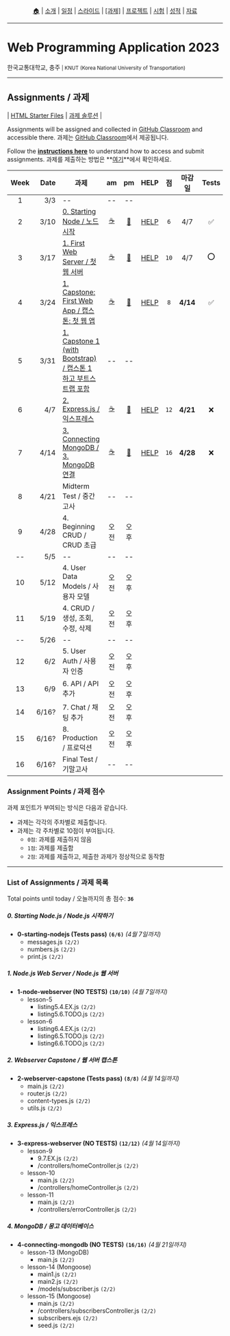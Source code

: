 <p id="menu" align="center">
  <a href="https://ut-nodejs.github.io" title="Home">🏠</a> |
  <a href="about.html" title="About">소개</a> |
  <a href="/schedule.html" title="Schedule">일정</a> |
  <a href="/slides.html" title="Slides">스라이드</a> |
  <a href="/assignments.html" title="Assignments"><u>[과제]</u></a> |
  <a href="/project.html" title="Project">프로젝트</a> |
  <a href="/tests.html" title="Tests">시험</a> |
  <a href="/grading.html" title="Grading">성적</a> |
  <a href="/resources.html" title="Resources">자료</a>
  <!-- <a href="https://pollev.com/aarons007" title="PollEverywhere">설문↗️</a> -->
</p>

---

# Web Programming Application 2023

<p>한국교통대학교, 충주<small> | KNUT (Korea National University of Transportation)</small></p>

---

## Assignments / 과제

| [HTML Starter Files](https://github.com/ut-nodejs/html-starter-files) | [과제 솔루션](https://github.com/ut-nodejs/assignment-solutions) |

Assignments will be assigned and collected in [GitHub Classroom](https://github.com/ut-nodejs) and accessible there. 과제는 [GitHub Classroom](https://github.com/ut-nodejs)에서 제공됩니다.

Follow the **[instructions here](/instructions.html)** to understand how to access and submit assignments. 과제를 제출하는 방법은 **[여기](/instructions.html)**에서 확인하세요.

<!-- | GitHub Classroom (과제) | [오전](https://classroom.github.com/classrooms/126310482-2023sp-259122-1-am) | [오후](https://classroom.github.com/classrooms/126310482-2023sp-259122-2-pm) -->

| Week |  Date | 과제                                                                                                                |                      am                       |                      pm                       | HELP                                                    |  점  |  마감일  | Tests |
| :--: | ----: | ------------------------------------------------------------------------------------------------------------------- | :-------------------------------------------: | :-------------------------------------------: | ------------------------------------------------------- | :--: | :------: | :---: |
|  1   |   3/3 | --                                                                                                                  |                      --                       |                      --                       |                                                         |      |          |       |
|  2   |  3/10 | [0. Starting Node / 노드 시작](https://github.com/ut-nodejs/0-starting-nodejs)                                      | [☕](https://classroom.github.com/a/ufXcgZ68) | [🍔](https://classroom.github.com/a/YeQuxwK6) | [HELP](https://github.com/orgs/ut-nodejs/discussions/1) | `6`  |   4/7    |  ✅   |
|  3   |  3/17 | [1. First Web Server / 첫 웹 서버](https://github.com/ut-nodejs/1-node-webserver-start)                             | [☕](https://classroom.github.com/a/poWHzDMH) | [🍔](https://classroom.github.com/a/Fyol0_-I) | [HELP](https://github.com/orgs/ut-nodejs/discussions/2) | `10` |   4/7    |  ⭕   |
|  4   |  3/24 | [1. Capstone: First Web App / 캡스톤: 첫 웹 앱](https://github.com/ut-nodejs/2-webserver-capstone)                  | [☕](https://classroom.github.com/a/TJpdR0C3) | [🍔](https://classroom.github.com/a/F4nLnLQw) | [HELP](https://github.com/orgs/ut-nodejs/discussions/3) | `8`  | **4/14** |  ✅   |
|  5   |  3/31 | [1. Capstone 1 (with Bootstrap) / 캡스톤 1 하고 부트스트랩 포함](https://github.com/ut-nodejs/3-bootstrap-practice) |                      --                       |                      --                       |                                                         |      |          |       |
|  6   |   4/7 | [2. Express.js / 익스프레스](https://github.com/ut-nodejs/3-express-webserver)                                      | [☕](https://classroom.github.com/a/rmcCIOLs) | [🍔](https://classroom.github.com/a/PS97F3y2) | [HELP](https://github.com/orgs/ut-nodejs/discussions/4) | `12` | **4/21** |  ❌   |
|  7   |  4/14 | [3. Connecting MongoDB / 3. MongoDB 연결](https://github.com/ut-nodejs/4-connecting-mongodb)                        | [☕](https://classroom.github.com/a/WlIOQuYe) | [🍔](https://classroom.github.com/a/HW6fxILP) | [HELP](https://github.com/orgs/ut-nodejs/discussions/5) | `16` | **4/28** |  ❌   |
|  8   |  4/21 | Midterm Test / 중간고사                                                                                             |                      --                       |                      --                       |
|  9   |  4/28 | 4. Beginning CRUD / CRUD 초급                                                                                       |                     오전                      |                     오후                      |
|  --  |   5/5 | --                                                                                                                  |                      --                       |                      --                       |
|  10  |  5/12 | 4. User Data Models / 사용자 모델                                                                                   |                     오전                      |                     오후                      |
|  11  |  5/19 | 4. CRUD / 생성, 조회, 수정, 삭제                                                                                    |                     오전                      |                     오후                      |
|  --  |  5/26 | --                                                                                                                  |                      --                       |                      --                       |
|  12  |   6/2 | 5. User Auth / 사용자 인증                                                                                          |                     오전                      |                     오후                      |
|  13  |   6/9 | 6. API / API 추가                                                                                                   |                     오전                      |                     오후                      |
|  14  | 6/16? | 7. Chat / 채팅 추가                                                                                                 |                     오전                      |                     오후                      |
|  15  | 6/16? | 8. Production / 프로덕션                                                                                            |                     오전                      |                     오후                      |
|  16  | 6/16? | Final Test / 기말고사                                                                                               |                      --                       |                      --                       |

### Assignment Points / 과제 점수

과제 포인트가 부여되는 방식은 다음과 같습니다.

- 과제는 각각의 주차별로 제출합니다.
- 과제는 각 주차별로 10점이 부여됩니다.
  - `0점`: 과제를 제출하지 않음
  - `1점`: 과제를 제출함
  - `2점`: 과제를 제출하고, 제출한 과제가 정상적으로 동작함

---

### List of Assignments / 과제 목록

Total points until today / 오늘까지의 총 점수: **`36`**

##### 0. Starting Node.js / Node.js 시작하기

- **0-starting-nodejs (Tests pass) `(6/6)`** _(4월 7일까지)_
  - messages.js `(2/2)`
  - numbers.js `(2/2)`
  - print.js `(2/2)`

##### 1. Node.js Web Server / Node.js 웹 서버

- **1-node-webserver (NO TESTS) `(10/10)`** _(4월 7일까지)_
  - lesson-5
    - listing5.4.EX.js `(2/2)`
    - listing5.6.TODO.js `(2/2)`
  - lesson-6
    - listing6.4.EX.js `(2/2)`
    - listing6.5.TODO.js `(2/2)`
    - listing6.6.TODO.js `(2/2)`

##### 2. Webserver Capstone / 웹 서버 캡스톤

- **2-webserver-capstone (Tests pass) `(8/8)`** _(4월 14일까지)_
  - main.js `(2/2)`
  - router.js `(2/2)`
  - content-types.js `(2/2)`
  - utils.js `(2/2)`

##### 3. Express.js / 익스프레스

- **3-express-webserver (NO TESTS) `(12/12)`** _(4월 14일까지)_
  - lesson-9
    - 9.7.EX.js `(2/2)`
    - /controllers/homeController.js `(2/2)`
  - lesson-10
    - main.js `(2/2)`
    - /controllers/homeController.js `(2/2)`
  - lesson-11
    - main.js `(2/2)`
    - /controllers/errorController.js `(2/2)`

##### 4. MongoDB / 몽고 데이터베이스

- **4-connecting-mongodb (NO TESTS) `(16/16)`** _(4월 21일까지)_
  - lesson-13 (MongoDB)
    - main.js `(2/2)`
  - lesson-14 (Mongoose)
    - main1.js `(2/2)`
    - main2.js `(2/2)`
    - /models/subscriber.js `(2/2)`
  - lesson-15 (Mongoose)
    - main.js `(2/2)`
    - /controllers/subscribersController.js `(2/2)`
    - subscribers.ejs `(2/2)`
    - seed.js `(2/2)`
